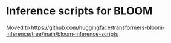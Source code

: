 # Inference scripts for BLOOM

Moved to https://github.com/huggingface/transformers-bloom-inference/tree/main/bloom-inference-scripts
